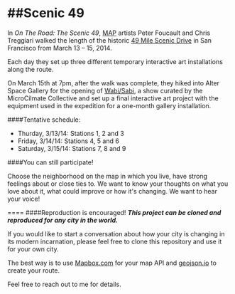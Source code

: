 ##Scenic 49
===
In _On The Road: The Scenic 49_, [MAP](http://mobileartsplatform.wordpress.com/) artists Peter Foucault and Chris Treggiari walked the length of the historic [49 Mile Scenic Drive](http://en.wikipedia.org/wiki/49-Mile_Scenic_Drive) in San Francisco from March 13 – 15, 2014.

Each day they set up three different temporary interactive art installations along the route.

On March 15th at 7pm, after the walk was complete, they hiked into Alter Space Gallery for the opening of [Wabi/Sabi](http://microclimatecollective.com/home.html), a show curated by the MicroCilmate Collective and set up a final interactive art project with the equipment used in the expedition for a one-month gallery installation.

####Tentative schedule:
* Thurday, 3/13/14: Stations 1, 2 and 3
* Friday, 3/14/14: Stations 4, 5 and 6
* Saturday, 3/15/14: Stations 7, 8 and 9

####You can still participate! 

Choose the neighborhood on the map in which you live, have strong feelings about or close ties to. We want to know your thoughts on what you love about it, what could improve or how it's changing.  We want to hear your voice!

====
####Reproduction is encouraged!
<b>_This project can be cloned and reproduced for any city in the world._</b>

If you would like to start a conversation about how your city is changing in its modern incarnation, please feel free to clone this repository and use it for your own city. 

The best way is to use [Mapbox.com](http://www.mapbox.com) for your map API and [geojson.io](http://geojson.io/) to create your route.  

Feel free to reach out to me for details.
